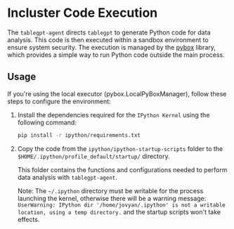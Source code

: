# Incluster Code Execution

The `tablegpt-agent` directs `tablegpt` to generate Python code for data analysis. This code is then executed within a sandbox environment to ensure system security. The execution is managed by the [pybox](https://github.com/edwardzjl/pybox) library, which provides a simple way to run Python code outside the main process.

## Usage

If you're using the local executor (pybox.LocalPyBoxManager), follow these steps to configure the environment:

1. Install the dependencies required for the `IPython Kernel` using the following command:

    ```sh
    pip install -r ipython/requirements.txt
    ```

2. Copy the code from the `ipython/ipython-startup-scripts` folder to the `$HOME/.ipython/profile_default/startup/` directory.

    This folder contains the functions and configurations needed to perform data analysis with `tablegpt-agent`.

    Note: The `~/.ipython` directory must be writable for the process launching the kernel, otherwise there will be a warning message: `UserWarning: IPython dir '/home/jovyan/.ipython' is not a writable location, using a temp directory.` and the startup scripts won't take effects.
